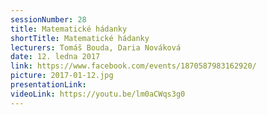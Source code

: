 ```yaml
---
sessionNumber: 28
title: Matematické hádanky
shortTitle: Matematické hádanky
lecturers: Tomáš Bouda, Daria Nováková
date: 12. ledna 2017
link: https://www.facebook.com/events/1870587983162920/
picture: 2017-01-12.jpg
presentationLink:
videoLink: https://youtu.be/lm0aCWqs3g0
---
```

